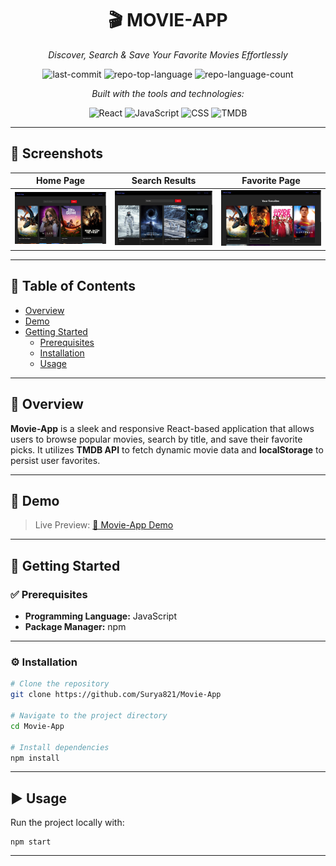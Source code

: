 <div id="top"></div>

<div align="center">

# 🎬 MOVIE-APP
*Discover, Search & Save Your Favorite Movies Effortlessly*

![last-commit](https://img.shields.io/github/last-commit/Surya821/Movie-App?style=flat&logo=git&logoColor=white&color=0080ff)
![repo-top-language](https://img.shields.io/github/languages/top/Surya821/Movie-App?style=flat&color=0080ff)
![repo-language-count](https://img.shields.io/github/languages/count/Surya821/Movie-App?style=flat&color=0080ff)

*Built with the tools and technologies:*

![React](https://img.shields.io/badge/React-20232A.svg?style=flat&logo=React&logoColor=61DAFB)
![JavaScript](https://img.shields.io/badge/JavaScript-F7DF1E.svg?style=flat&logo=JavaScript&logoColor=black)
![CSS](https://img.shields.io/badge/CSS-1572B6.svg?style=flat&logo=css3&logoColor=white)
![TMDB](https://img.shields.io/badge/TMDB-01B4E4.svg?style=flat&logo=TheMovieDatabase&logoColor=white)

</div>

---

## 📸 Screenshots

| Home Page | Search Results | Favorite Page |
| :--: | :--: | :--: |
| ![Home](screenshots/home.png) | ![Search](screenshots/search.png) | ![Favorites](screenshots/favorite.png) |

---

## 📑 Table of Contents

- [Overview](#-overview)
- [Demo](#-demo)
- [Getting Started](#-getting-started)
  - [Prerequisites](#-prerequisites)
  - [Installation](#-installation)
  - [Usage](#-usage)


---

## 🧐 Overview

**Movie-App** is a sleek and responsive React-based application that allows users to browse popular movies, search by title, and save their favorite picks. It utilizes **TMDB API** to fetch dynamic movie data and **localStorage** to persist user favorites.

---

## 🔗 Demo

> Live Preview: [🎥 Movie-App Demo](https://movie-app-two-cyan-50.vercel.app/)  

---

## 🚀 Getting Started

### ✅ Prerequisites

- **Programming Language:** JavaScript
- **Package Manager:** npm

---

### ⚙️ Installation

```bash
# Clone the repository
git clone https://github.com/Surya821/Movie-App

# Navigate to the project directory
cd Movie-App

# Install dependencies
npm install
```

---

## ▶️ Usage
Run the project locally with:
```
npm start
```

---

